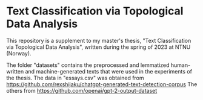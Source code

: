 # Text Classification via Topological Data Analysis
This repository is a supplement to my master's thesis, "Text Classification via Topological Data Analysis", written during the spring of 2023 at NTNU (Norway).

The folder "datasets" contains the preprocessed and lemmatized human-written and machine-generated texts that were used in the experiments of the thesis.
The data in "essays.csv" was obtained from https://github.com/rexshijaku/chatgpt-generated-text-detection-corpus
The others from https://github.com/openai/gpt-2-output-dataset

